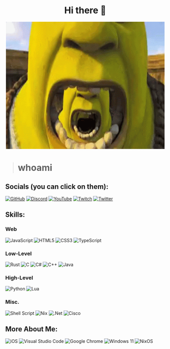 <h1 align="center">Hi there 👋</h1>
<p align="center">
  <img src="hi-shrek.gif" width="500" height="400"/>
</p>

> # whoami

## Socials (you can click on them):
[![GitHub](https://img.shields.io/badge/github-%23121011.svg?style=for-the-badge&logo=github&logoColor=white)](https://github.com/CallMeMarcellino) [![Discord](https://img.shields.io/badge/Discord-%235865F2.svg?style=for-the-badge&logo=discord&logoColor=white)](https://discord.gg/xkTjueAsbG) [![YouTube](https://img.shields.io/badge/YouTube-%23FF0000.svg?style=for-the-badge&logo=YouTube&logoColor=white)](https://www.youtube.com/channel/UC9SBqH5Sp4e1sVlnfMn8lEg) [![Twitch](https://img.shields.io/badge/Twitch-%239146FF.svg?style=for-the-badge&logo=Twitch&logoColor=white)](https://www.twitch.tv/callmelino) [![Twitter](https://img.shields.io/badge/Twitter-%231DA1F2.svg?style=for-the-badge&logo=Twitter&logoColor=white)](https://twitter.com/Excalian1)

## Skills:
<!-- I am in the process of learning some of these languages, and therefore don't know them fully. -->

### Web
![JavaScript](https://img.shields.io/badge/javascript-%23323330.svg?style=for-the-badge&logo=javascript&logoColor=%23F7DF1E) ![HTML5](https://img.shields.io/badge/html5-%23E34F26.svg?style=for-the-badge&logo=html5&logoColor=white) ![CSS3](https://img.shields.io/badge/css3-%231572B6.svg?style=for-the-badge&logo=css3&logoColor=white) ![TypeScript](https://img.shields.io/badge/typescript-%23007ACC.svg?style=for-the-badge&logo=typescript&logoColor=white)

### Low-Level
![Rust](https://img.shields.io/badge/rust-%23000000.svg?style=for-the-badge&logo=rust&logoColor=white) ![C](https://img.shields.io/badge/c-%2300599C.svg?style=for-the-badge&logo=c&logoColor=white) ![C#](https://img.shields.io/badge/c%23-%23239120.svg?style=for-the-badge&logo=c-sharp&logoColor=white) ![C++](https://img.shields.io/badge/c++-%2300599C.svg?style=for-the-badge&logo=c%2B%2B&logoColor=white) ![Java](https://img.shields.io/badge/java-%23ED8B00.svg?style=for-the-badge&logo=openjdk&logoColor=white)

### High-Level
![Python](https://img.shields.io/badge/python-3670A0?style=for-the-badge&logo=python&logoColor=ffdd54) ![Lua](https://img.shields.io/badge/lua-%232C2D72.svg?style=for-the-badge&logo=lua&logoColor=white)

### Misc.
![Shell Script](https://img.shields.io/badge/shell_script-%23121011.svg?style=for-the-badge&logo=gnu-bash&logoColor=white) ![Nix](https://img.shields.io/badge/NIX-5277C3.svg?style=for-the-badge&logo=NixOS&logoColor=white) ![.Net](https://img.shields.io/badge/.NET-5C2D91?style=for-the-badge&logo=.net&logoColor=white) ![Cisco](https://img.shields.io/badge/cisco-%23049fd9.svg?style=for-the-badge&logo=cisco&logoColor=black)


## More About Me:
![iOS](https://img.shields.io/badge/iOS-000000?style=for-the-badge&logo=ios&logoColor=white) ![Visual Studio Code](https://img.shields.io/badge/Visual%20Studio%20Code-0078d7.svg?style=for-the-badge&logo=visual-studio-code&logoColor=white) ![Google Chrome](https://img.shields.io/badge/Google%20Chrome-4285F4?style=for-the-badge&logo=GoogleChrome&logoColor=white) ![Windows 11](https://img.shields.io/badge/Windows%2011-%230079d5.svg?style=for-the-badge&logo=Windows%2011&logoColor=white) ![NixOS](https://img.shields.io/badge/NIXOS-5277C3.svg?style=for-the-badge&logo=NixOS&logoColor=white) 

<!-- Credit to: https://github.com/Ileriayo/markdown-badges for all (if not most) of the badges. -->
